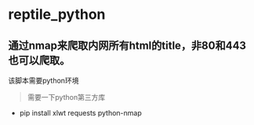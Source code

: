 # reptile_python
## 通过nmap来爬取内网所有html的title，非80和443也可以爬取。
该脚本需要python环境
> 需要一下python第三方库

- pip install xlwt requests python-nmap
